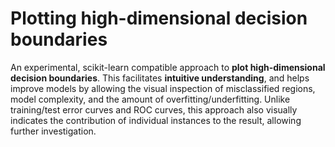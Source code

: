 Plotting high-dimensional decision boundaries
===============

An experimental, scikit-learn compatible approach to **plot high-dimensional decision boundaries**. This facilitates **intuitive understanding**, and helps improve models by allowing the visual inspection of misclassified regions, model complexity, and the amount of overfitting/underfitting. Unlike training/test error curves and ROC curves, this approach also visually indicates the contribution of individual instances to the result, allowing further investigation. 

